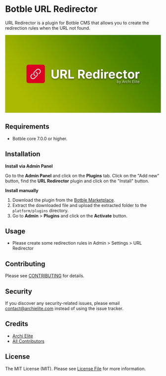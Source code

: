 # Botble URL Redirector

URL Redirector is a plugin for Botble CMS that allows you to create the redirection rules when the URL not found.

![](screenshot.png)

## Requirements

- Botble core 7.0.0 or higher.

## Installation

**Install via Admin Panel**

Go to the **Admin Panel** and click on the **Plugins** tab. Click on the "Add new" button, find the **URL Redirector** plugin and click on the "Install" button.

**Install manually**

1. Download the plugin from the [Botble Marketplace](https://marketplace.botble.com/products/archielite/url-redirector).
2. Extract the downloaded file and upload the extracted folder to the `platform/plugins` directory.
3. Go to **Admin** > **Plugins** and click on the **Activate** button.

## Usage

- Please create some redirection rules in Admin > Settings > URL Redirector

## Contributing

Please see [CONTRIBUTING](CONTRIBUTING.md) for details.

## Security

If you discover any security-related issues, please email contact@archielite.com instead of using the issue tracker.

## Credits

-   [Archi Elite](https://github.com/archielite)
-   [All Contributors](../../contributors)

## License

The MIT License (MIT). Please see [License File](LICENSE) for more information.

